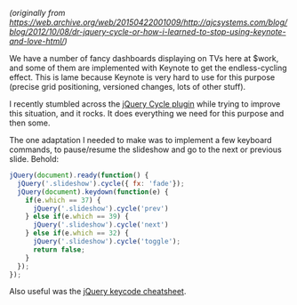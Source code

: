<!--
.. title: Dr. jQuery-Cycle, or how I learned to stop using Keynote and love HTML
.. slug: dr-jquery-cycle
.. date: 2012-10-08 12:00:00 UTC-07:00
.. tags: javascript
.. category: code
.. link: 
.. description: 
.. type: text
-->

_(originally from https://web.archive.org/web/20150422001009/http://ajcsystems.com/blog/blog/2012/10/08/dr-jquery-cycle-or-how-i-learned-to-stop-using-keynote-and-love-html/)_

We have a number of fancy dashboards displaying on TVs here at $work, and some of them are implemented with Keynote to get the endless-cycling effect. This is lame because Keynote is very hard to use for this purpose (precise grid positioning, versioned changes, lots of other stuff).

<!-- TEASER_END -->

I recently stumbled across the [jQuery Cycle plugin](https://web.archive.org/web/20150422001009/http://jquery.malsup.com/cycle/) while trying to improve this situation, and it rocks. It does everything we need for this purpose and then some.

The one adaptation I needed to make was to implement a few keyboard commands, to pause/resume the slideshow and go to the next or previous slide. Behold:

``` javascript
jQuery(document).ready(function() {
  jQuery('.slideshow').cycle({ fx: 'fade'});
  jQuery(document).keydown(function(e) {
    if(e.which == 37) {
      jQuery('.slideshow').cycle('prev')
    } else if(e.which == 39) {
      jQuery('.slideshow').cycle('next')
    } else if(e.which == 32) {
      jQuery('.slideshow').cycle('toggle');
      return false;
    }
  });
});
```

Also useful was the [jQuery keycode cheatsheet](https://web.archive.org/web/20150422001009/http://mikemurko.com/general/jquery-keycode-cheatsheet/).
